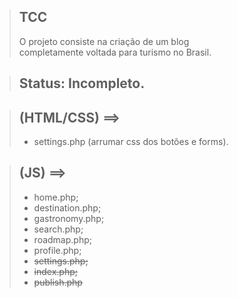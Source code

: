 > ## TCC
> O projeto consiste na criação de um blog <br> completamente voltada para turismo no Brasil.

> ## Status: Incompleto.

> ## (HTML/CSS) ==>
> + settings.php (arrumar css dos botões e forms).

> ## (JS) ==>
> + home.php;
> + destination.php;
> + gastronomy.php;
> + search.php;
> + roadmap.php;
> + profile.php;
> + <s>settings.php;</s>
> + <s>index.php;</s>
> + <s>publish.php</s>